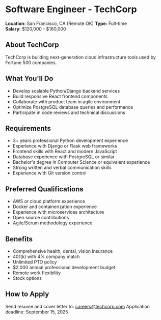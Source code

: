 # Software Engineer - TechCorp

**Location:** San Francisco, CA (Remote OK)
**Type:** Full-time  
**Salary:** $120,000 - $160,000

## About TechCorp
TechCorp is building next-generation cloud infrastructure tools used by Fortune 500 companies.

## What You'll Do
- Develop scalable Python/Django backend services
- Build responsive React frontend components
- Collaborate with product team in agile environment
- Optimize PostgreSQL database queries and performance
- Participate in code reviews and technical discussions

## Requirements
- 3+ years professional Python development experience
- Experience with Django or Flask web frameworks
- Frontend skills with React and modern JavaScript
- Database experience with PostgreSQL or similar
- Bachelor's degree in Computer Science or equivalent experience
- Strong written and verbal communication skills
- Experience with Git version control

## Preferred Qualifications
- AWS or cloud platform experience
- Docker and containerization experience
- Experience with microservices architecture
- Open source contributions
- Agile/Scrum methodology experience

## Benefits
- Comprehensive health, dental, vision insurance
- 401(k) with 4% company match
- Unlimited PTO policy
- $2,000 annual professional development budget
- Remote work flexibility
- Stock options

## How to Apply
Send resume and cover letter to: careers@techcorp.com
Application deadline: September 15, 2025

